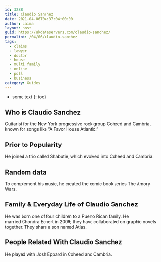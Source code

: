```yaml
---
id: 3288
title: Claudio Sanchez
date: 2021-04-06T04:37:04+00:00
author: Laima
layout: post
guid: https://ukdataservers.com/claudio-sanchez/
permalink: /04/06/claudio-sanchez
tags:
  - claims
  - lawyer
  - doctor
  - house
  - multi family
  - online
  - poll
  - business
category: Guides
---
```


* some text
{: toc}


## Who is Claudio Sanchez
                  
                  
                  
Guitarist for the New York progressive rock group Coheed and Cambria, known for songs like &#8220;A Favor House Atlantic.&#8221;
                  
              
            
              
            
                
                
                
## Prior to Popularity
                  
                  
                  
He joined a trio called Shabutie, which evolved into Coheed and Cambria.
                  
              
            
              
            
                
                
                
## Random data
                  
                  
                  
To complement his music, he created the comic book series The Amory Wars.
                  
              
            
              
            
                
                
                
## Family & Everyday Life of Claudio Sanchez
                  
                  
                  
He was born one of four children to a Puerto Rican family. He married Chondra Echert in 2009; they have collaborated on graphic novels together. They share a son named Atlas.
                  
              
            
              
            
                
                
                
## People Related With Claudio Sanchez
                  
                  
                  
He played with Josh Eppard in Coheed and Cambria.
                  
              
            
              
            
                
              
            
              
              
            
            
              
            
          
          
          